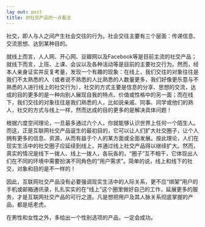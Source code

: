 ```yaml
---
lay out: post
title: 对社交产品的一点看法
---
```


社交，即人与人之间产生社会交往的行为。社会交往主要有三个层面：传递信息、交流思想、达到某种目的。

就线上而言，人人网、开心网、豆瓣网以及Facebook等是目前主流的社交产品；就线下而言，上班、上课、会议以及各种活动等是目前的主要社交行为。然而，经本人亲身证实并反复考量，发现一个有趣的现象：在线上，我们交往的对象往往是我们不太熟悉的人（或者说不熟悉的人比熟悉的人数量更多，我们好像更乐意与不熟悉的人进行线上的社交行为），社交的方式主要是信息的分享、思想的交流，达成的目的更多的是一种向别人展现自我的特点、价值或性格中的另一面；而在线下，我们交往的对象往往是我们熟悉的人，比如说亲戚、同事、同学或他们的熟人，社交的方式与线上一样，然而达成的目的更多的是解决具体问题！

根据六度空间理论，一旦最多通过六个人，你就能够认识世界上任何一个陌生人。而这，正是互联网社交产品诞生的最初目的，它可以让人们扩大社交圈子，让个人拥有更多的信息、资源，从而有益于个人的某方面或全面发展。按此理论，人们在现实生活中的社交圈子应延续到线上，并通过线上社交产品得以继续扩大。然而，真实的情况是线下一拨人、线上一拨人，各玩各的，“圈子”互不相干，它体现出人们在不同的环境中需要扮演不同角色的“用户需求”。简单的说，线上和线下的社交，对象和目的是不一样的！

因此，互联网社交产品没有必要强调现实生活中的人际关系，更不应“绑架”用户的手机或邮箱通讯录，扎扎实实的在“线上”这个圈里做好自己的工作，延展更多的服务，才是互联网社交产品的可行之道。凡是想把用户及其人脉关系彻底掌握的产品，都是纸老虎。

在男性和女性之外，多给出一个性别选项的产品，一定会成功。
